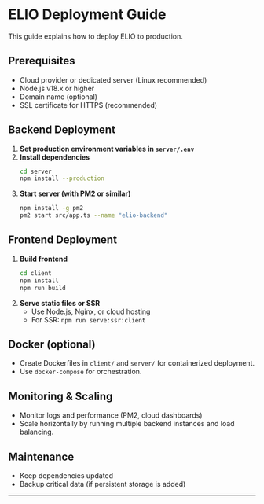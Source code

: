 # ELIO Deployment Guide

This guide explains how to deploy ELIO to production.

## Prerequisites

- Cloud provider or dedicated server (Linux recommended)
- Node.js v18.x or higher
- Domain name (optional)
- SSL certificate for HTTPS (recommended)

## Backend Deployment

1. **Set production environment variables in `server/.env`**
2. **Install dependencies**
   ```bash
   cd server
   npm install --production
   ```
3. **Start server (with PM2 or similar)**
   ```bash
   npm install -g pm2
   pm2 start src/app.ts --name "elio-backend"
   ```

## Frontend Deployment

1. **Build frontend**
   ```bash
   cd client
   npm install
   npm run build
   ```
2. **Serve static files or SSR**
   - Use Node.js, Nginx, or cloud hosting
   - For SSR: `npm run serve:ssr:client`

## Docker (optional)

- Create Dockerfiles in `client/` and `server/` for containerized deployment.
- Use `docker-compose` for orchestration.

## Monitoring & Scaling

- Monitor logs and performance (PM2, cloud dashboards)
- Scale horizontally by running multiple backend instances and load balancing.

## Maintenance

- Keep dependencies updated
- Backup critical data (if persistent storage is added)

---
